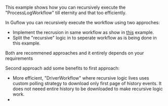 ﻿This example shows how you can recursively execute the "ProcessLogWorkflow" till eternity and that too efficiently.

In Guflow you can recursively execute the workflow using two approches:
 * Implement the recrusion in same workflow as show in [this](this) example.
 * Split the "recursive" logic in to seperate workflow as is being done in this example.

 Both are recommened approaches and it entirely depends on your requirements 
 
 Second approach add some benefits to first approach:
  * More efficient, "DriverWorkflow" where recursive logic lives uses custom polling strategy to download only first page of history events. It does not neeed entire history
    to be downloaded to make recursive logic work.
  * 

